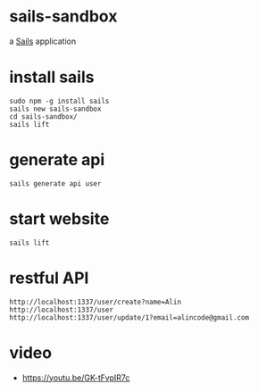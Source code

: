 # sails-sandbox

a [Sails](http://sailsjs.org) application

# install sails
```
sudo npm -g install sails
sails new sails-sandbox
cd sails-sandbox/
sails lift
```

# generate api
```
sails generate api user
```

# start website
```
sails lift
```

# restful API
```
http://localhost:1337/user/create?name=Alin
http://localhost:1337/user
http://localhost:1337/user/update/1?email=alincode@gmail.com
```

# video
* https://youtu.be/GK-tFvpIR7c
